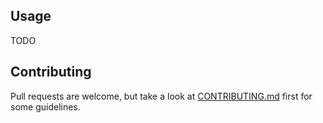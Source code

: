 ## Usage

TODO

## Contributing

Pull requests are welcome, but take a look at [CONTRIBUTING.md](https://github.com/AndrewRadev/onchange.vim/blob/master/CONTRIBUTING.md) first for some guidelines.
